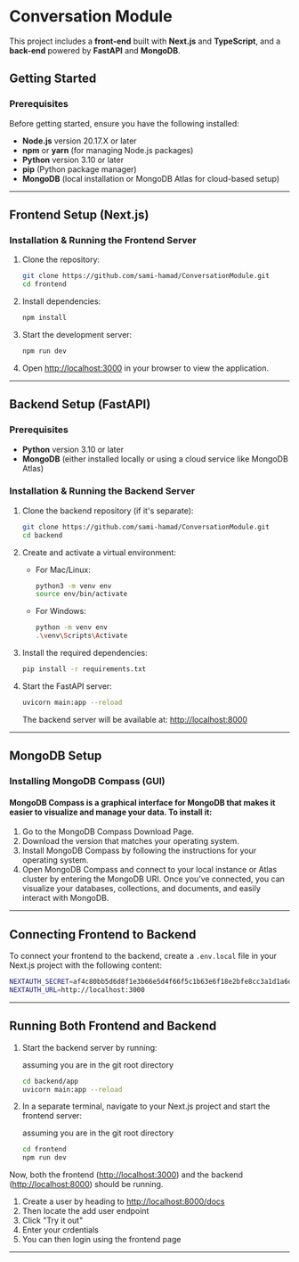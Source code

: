 
# Conversation Module

This project includes a **front-end** built with **Next.js** and **TypeScript**, and a **back-end** powered by **FastAPI** and **MongoDB**.

## Getting Started

### Prerequisites

Before getting started, ensure you have the following installed:

- **Node.js** version 20.17.X or later
- **npm** or **yarn** (for managing Node.js packages)
- **Python** version 3.10 or later
- **pip** (Python package manager)
- **MongoDB** (local installation or MongoDB Atlas for cloud-based setup)

---

## Frontend Setup (Next.js)

### Installation & Running the Frontend Server

1. Clone the repository:

   ```bash
   git clone https://github.com/sami-hamad/ConversationModule.git
   cd frontend
   ```

2. Install dependencies:

   ```bash
   npm install
   ```

3. Start the development server:

   ```bash
   npm run dev
   ```

4. Open [http://localhost:3000](http://localhost:3000) in your browser to view the application.

---

## Backend Setup (FastAPI)

### Prerequisites

- **Python** version 3.10 or later
- **MongoDB** (either installed locally or using a cloud service like MongoDB Atlas)

### Installation & Running the Backend Server

1. Clone the backend repository (if it's separate):

   ```bash
   git clone https://github.com/sami-hamad/ConversationModule.git
   cd backend
   ```

2. Create and activate a virtual environment:

   - For Mac/Linux:

     ```bash
     python3 -m venv env
     source env/bin/activate
     ```

   - For Windows:

     ```bash
     python -m venv env
     .\venv\Scripts\Activate
     ```

3. Install the required dependencies:

   ```bash
   pip install -r requirements.txt
   ```

4. Start the FastAPI server:

   ```bash
   uvicorn main:app --reload
   ```

   The backend server will be available at: [http://localhost:8000](http://localhost:8000)

---

## MongoDB Setup

### Installing MongoDB Compass (GUI)
#### MongoDB Compass is a graphical interface for MongoDB that makes it easier to visualize and manage your data. To install it:
1. Go to the MongoDB Compass Download Page.
2. Download the version that matches your operating system.
3. Install MongoDB Compass by following the instructions for your operating system.
4. Open MongoDB Compass and connect to your local instance or Atlas cluster by entering the MongoDB URI.
Once you’ve connected, you can visualize your databases, collections, and documents, and easily interact with MongoDB.
---

## Connecting Frontend to Backend

To connect your frontend to the backend, create a `.env.local` file in your Next.js project with the following content:

```bash
NEXTAUTH_SECRET=af4c80bb5d6d8f1e3b66e5d4f66f5c1b63e6f18e2bfe8cc3a1d1a6d7b2b5e798
NEXTAUTH_URL=http://localhost:3000
```

---

## Running Both Frontend and Backend

1. Start the backend server by running:

   assuming you are in the git root directory
   ```bash
   cd backend/app
   uvicorn main:app --reload
   ```

3. In a separate terminal, navigate to your Next.js project and start the frontend server:

   assuming you are in the git root directory 
   ```bash
   cd frontend
   npm run dev
   ```

Now, both the frontend ([http://localhost:3000](http://localhost:3000)) and the backend ([http://localhost:8000](http://localhost:8000)) should be running.
1. Create a user by heading to [http://localhost:8000/docs](http://localhost:8000/docs)
2. Then locate the add user endpoint
3. Click "Try it out"
4. Enter your crdentials
5. You can then login using the frontend page
---
